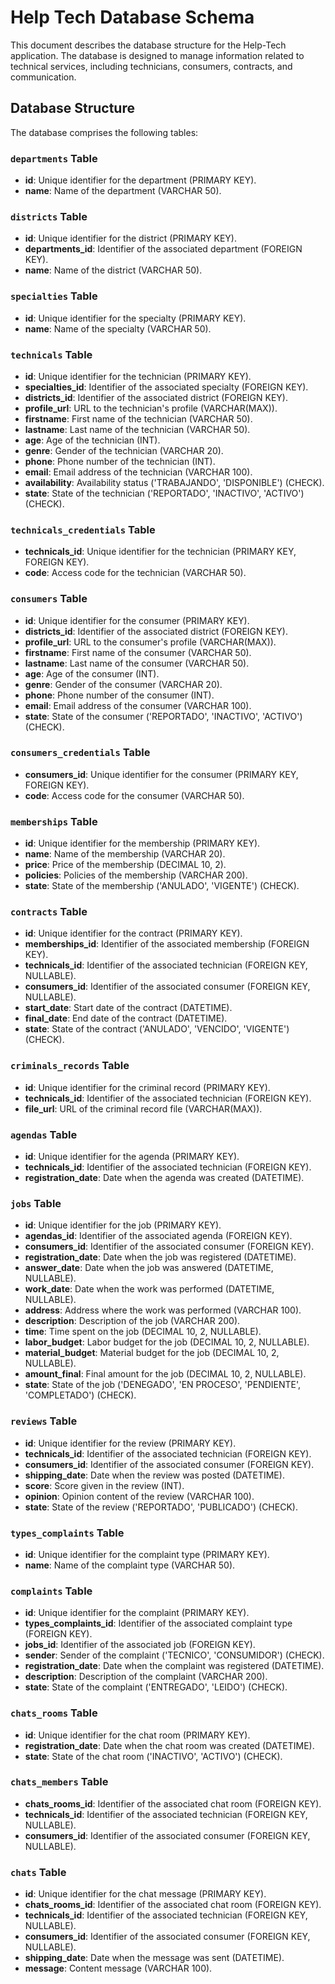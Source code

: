 # Help Tech Database Schema

This document describes the database structure for the Help-Tech application. The database is designed to manage information related to technical services, including technicians, consumers, contracts, and communication.

## Database Structure

The database comprises the following tables:

### `departments` Table

- **id**: Unique identifier for the department (PRIMARY KEY).
- **name**: Name of the department (VARCHAR 50).

### `districts` Table

- **id**: Unique identifier for the district (PRIMARY KEY).
- **departments_id**: Identifier of the associated department (FOREIGN KEY).
- **name**: Name of the district (VARCHAR 50).

### `specialties` Table

- **id**: Unique identifier for the specialty (PRIMARY KEY).
- **name**: Name of the specialty (VARCHAR 50).

### `technicals` Table

- **id**: Unique identifier for the technician (PRIMARY KEY).
- **specialties_id**: Identifier of the associated specialty (FOREIGN KEY).
- **districts_id**: Identifier of the associated district (FOREIGN KEY).
- **profile_url**: URL to the technician's profile (VARCHAR(MAX)).
- **firstname**: First name of the technician (VARCHAR 50).
- **lastname**: Last name of the technician (VARCHAR 50).
- **age**: Age of the technician (INT).
- **genre**: Gender of the technician (VARCHAR 20).
- **phone**: Phone number of the technician (INT).
- **email**: Email address of the technician (VARCHAR 100).
- **availability**: Availability status ('TRABAJANDO', 'DISPONIBLE') (CHECK).
- **state**: State of the technician ('REPORTADO', 'INACTIVO', 'ACTIVO') (CHECK).

### `technicals_credentials` Table

- **technicals_id**: Unique identifier for the technician (PRIMARY KEY, FOREIGN KEY).
- **code**: Access code for the technician (VARCHAR 50).

### `consumers` Table

- **id**: Unique identifier for the consumer (PRIMARY KEY).
- **districts_id**: Identifier of the associated district (FOREIGN KEY).
- **profile_url**: URL to the consumer's profile (VARCHAR(MAX)).
- **firstname**: First name of the consumer (VARCHAR 50).
- **lastname**: Last name of the consumer (VARCHAR 50).
- **age**: Age of the consumer (INT).
- **genre**: Gender of the consumer (VARCHAR 20).
- **phone**: Phone number of the consumer (INT).
- **email**: Email address of the consumer (VARCHAR 100).
- **state**: State of the consumer ('REPORTADO', 'INACTIVO', 'ACTIVO') (CHECK).

### `consumers_credentials` Table

- **consumers_id**: Unique identifier for the consumer (PRIMARY KEY, FOREIGN KEY).
- **code**: Access code for the consumer (VARCHAR 50).

### `memberships` Table

- **id**: Unique identifier for the membership (PRIMARY KEY).
- **name**: Name of the membership (VARCHAR 20).
- **price**: Price of the membership (DECIMAL 10, 2).
- **policies**: Policies of the membership (VARCHAR 200).
- **state**: State of the membership ('ANULADO', 'VIGENTE') (CHECK).

### `contracts` Table

- **id**: Unique identifier for the contract (PRIMARY KEY).
- **memberships_id**: Identifier of the associated membership (FOREIGN KEY).
- **technicals_id**: Identifier of the associated technician (FOREIGN KEY, NULLABLE).
- **consumers_id**: Identifier of the associated consumer (FOREIGN KEY, NULLABLE).
- **start_date**: Start date of the contract (DATETIME).
- **final_date**: End date of the contract (DATETIME).
- **state**: State of the contract ('ANULADO', 'VENCIDO', 'VIGENTE') (CHECK).

### `criminals_records` Table

- **id**: Unique identifier for the criminal record (PRIMARY KEY).
- **technicals_id**: Identifier of the associated technician (FOREIGN KEY).
- **file_url**: URL of the criminal record file (VARCHAR(MAX)).

### `agendas` Table

- **id**: Unique identifier for the agenda (PRIMARY KEY).
- **technicals_id**: Identifier of the associated technician (FOREIGN KEY).
- **registration_date**: Date when the agenda was created (DATETIME).

### `jobs` Table

- **id**: Unique identifier for the job (PRIMARY KEY).
- **agendas_id**: Identifier of the associated agenda (FOREIGN KEY).
- **consumers_id**: Identifier of the associated consumer (FOREIGN KEY).
- **registration_date**: Date when the job was registered (DATETIME).
- **answer_date**: Date when the job was answered (DATETIME, NULLABLE).
- **work_date**: Date when the work was performed (DATETIME, NULLABLE).
- **address**: Address where the work was performed (VARCHAR 100).
- **description**: Description of the job (VARCHAR 200).
- **time**: Time spent on the job (DECIMAL 10, 2, NULLABLE).
- **labor_budget**: Labor budget for the job (DECIMAL 10, 2, NULLABLE).
- **material_budget**: Material budget for the job (DECIMAL 10, 2, NULLABLE).
- **amount_final**: Final amount for the job (DECIMAL 10, 2, NULLABLE).
- **state**: State of the job ('DENEGADO', 'EN PROCESO', 'PENDIENTE', 'COMPLETADO') (CHECK).

### `reviews` Table

- **id**: Unique identifier for the review (PRIMARY KEY).
- **technicals_id**: Identifier of the associated technician (FOREIGN KEY).
- **consumers_id**: Identifier of the associated consumer (FOREIGN KEY).
- **shipping_date**: Date when the review was posted (DATETIME).
- **score**: Score given in the review (INT).
- **opinion**: Opinion content of the review (VARCHAR 100).
- **state**: State of the review ('REPORTADO', 'PUBLICADO') (CHECK).

### `types_complaints` Table

- **id**: Unique identifier for the complaint type (PRIMARY KEY).
- **name**: Name of the complaint type (VARCHAR 50).

### `complaints` Table

- **id**: Unique identifier for the complaint (PRIMARY KEY).
- **types_complaints_id**: Identifier of the associated complaint type (FOREIGN KEY).
- **jobs_id**: Identifier of the associated job (FOREIGN KEY).
- **sender**: Sender of the complaint ('TECNICO', 'CONSUMIDOR') (CHECK).
- **registration_date**: Date when the complaint was registered (DATETIME).
- **description**: Description of the complaint (VARCHAR 200).
- **state**: State of the complaint ('ENTREGADO', 'LEIDO') (CHECK).

### `chats_rooms` Table

- **id**: Unique identifier for the chat room (PRIMARY KEY).
- **registration_date**: Date when the chat room was created (DATETIME).
- **state**: State of the chat room ('INACTIVO', 'ACTIVO') (CHECK).

### `chats_members` Table

- **chats_rooms_id**: Identifier of the associated chat room (FOREIGN KEY).
- **technicals_id**: Identifier of the associated technician (FOREIGN KEY, NULLABLE).
- **consumers_id**: Identifier of the associated consumer (FOREIGN KEY, NULLABLE).

### `chats` Table

- **id**: Unique identifier for the chat message (PRIMARY KEY).
- **chats_rooms_id**: Identifier of the associated chat room (FOREIGN KEY).
- **technicals_id**: Identifier of the associated technician (FOREIGN KEY, NULLABLE).
- **consumers_id**: Identifier of the associated consumer (FOREIGN KEY, NULLABLE).
- **shipping_date**: Date when the message was sent (DATETIME).
- **message**: Content message (VARCHAR 100).
